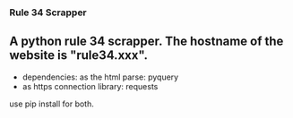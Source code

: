 ### Rule 34 Scrapper
## A python rule 34 scrapper. The hostname of the website is "rule34.xxx".

* dependencies: as the html parse: pyquery
* as https connection library: requests

use pip install for both.
